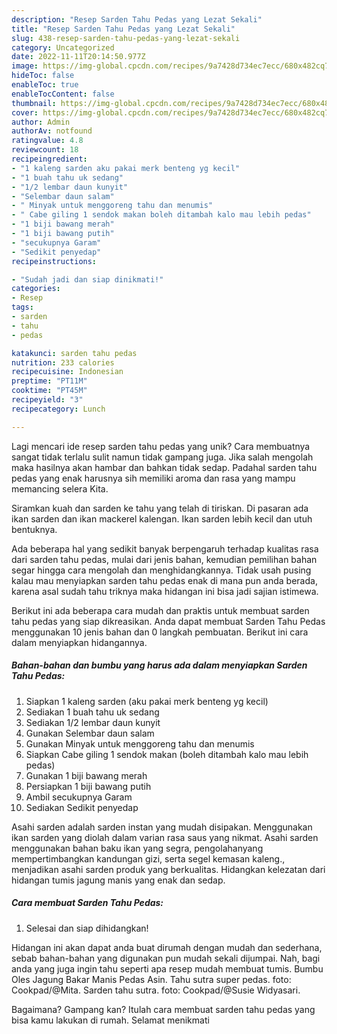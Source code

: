 ```yaml
---
description: "Resep Sarden Tahu Pedas yang Lezat Sekali"
title: "Resep Sarden Tahu Pedas yang Lezat Sekali"
slug: 438-resep-sarden-tahu-pedas-yang-lezat-sekali
category: Uncategorized
date: 2022-11-11T20:14:50.977Z
image: https://img-global.cpcdn.com/recipes/9a7428d734ec7ecc/680x482cq70/sarden-tahu-pedas-foto-resep-utama.jpg
hideToc: false
enableToc: true
enableTocContent: false
thumbnail: https://img-global.cpcdn.com/recipes/9a7428d734ec7ecc/680x482cq70/sarden-tahu-pedas-foto-resep-utama.jpg
cover: https://img-global.cpcdn.com/recipes/9a7428d734ec7ecc/680x482cq70/sarden-tahu-pedas-foto-resep-utama.jpg
author: Admin
authorAv: notfound
ratingvalue: 4.8
reviewcount: 18
recipeingredient:
- "1 kaleng sarden aku pakai merk benteng yg kecil"
- "1 buah tahu uk sedang"
- "1/2 lembar daun kunyit"
- "Selembar daun salam"
- " Minyak untuk menggoreng tahu dan menumis"
- " Cabe giling 1 sendok makan boleh ditambah kalo mau lebih pedas"
- "1 biji bawang merah"
- "1 biji bawang putih"
- "secukupnya Garam"
- "Sedikit penyedap"
recipeinstructions:

- "Sudah jadi dan siap dinikmati!"
categories:
- Resep
tags:
- sarden
- tahu
- pedas

katakunci: sarden tahu pedas 
nutrition: 233 calories
recipecuisine: Indonesian
preptime: "PT11M"
cooktime: "PT45M"
recipeyield: "3"
recipecategory: Lunch

---
```





Lagi mencari ide resep sarden tahu pedas yang unik? Cara membuatnya sangat tidak terlalu sulit namun tidak gampang juga. Jika salah mengolah maka hasilnya akan hambar dan bahkan tidak sedap. Padahal sarden tahu pedas yang enak harusnya sih memiliki aroma dan rasa yang mampu memancing selera Kita.





Siramkan kuah dan sarden ke tahu yang telah di tiriskan. Di pasaran ada ikan sarden dan ikan mackerel kalengan. Ikan sarden lebih kecil dan utuh bentuknya.

Ada beberapa hal yang sedikit banyak berpengaruh terhadap kualitas rasa dari sarden tahu pedas, mulai dari jenis bahan, kemudian pemilihan bahan segar hingga cara mengolah dan menghidangkannya. Tidak usah pusing kalau mau menyiapkan sarden tahu pedas enak di mana pun anda berada, karena asal sudah tahu triknya maka hidangan ini bisa jadi sajian istimewa.






Berikut ini ada beberapa cara mudah dan praktis untuk membuat sarden tahu pedas yang siap dikreasikan. Anda dapat membuat Sarden Tahu Pedas menggunakan 10 jenis bahan dan 0 langkah pembuatan. Berikut ini cara dalam menyiapkan hidangannya.

<!--inarticleads1-->

##### Bahan-bahan dan bumbu yang harus ada dalam menyiapkan Sarden Tahu Pedas:

1. Siapkan 1 kaleng sarden (aku pakai merk benteng yg kecil)
1. Sediakan 1 buah tahu uk sedang
1. Sediakan 1/2 lembar daun kunyit
1. Gunakan Selembar daun salam
1. Gunakan  Minyak untuk menggoreng tahu dan menumis
1. Siapkan  Cabe giling 1 sendok makan (boleh ditambah kalo mau lebih pedas)
1. Gunakan 1 biji bawang merah
1. Persiapkan 1 biji bawang putih
1. Ambil secukupnya Garam
1. Sediakan Sedikit penyedap


Asahi sarden adalah sarden instan yang mudah disipakan. Menggunakan ikan sarden yang diolah dalam varian rasa saus yang nikmat. Asahi sarden menggunakan bahan baku ikan yang segra, pengolahanyang mempertimbangkan kandungan gizi, serta segel kemasan kaleng., menjadikan asahi sarden produk yang berkualitas. Hidangkan kelezatan dari hidangan tumis jagung manis yang enak dan sedap. 

<!--inarticleads2-->

##### Cara membuat Sarden Tahu Pedas:


1. Selesai dan siap dihidangkan!

Hidangan ini akan dapat anda buat dirumah dengan mudah dan sederhana, sebab bahan-bahan yang digunakan pun mudah sekali dijumpai. Nah, bagi anda yang juga ingin tahu seperti apa resep mudah membuat tumis. Bumbu Oles Jagung Bakar Manis Pedas Asin. Tahu sutra super pedas. foto: Cookpad/@Mita. Sarden tahu sutra. foto: Cookpad/@Susie Widyasari. 

Bagaimana? Gampang kan? Itulah cara membuat sarden tahu pedas yang bisa kamu lakukan di rumah. Selamat menikmati
